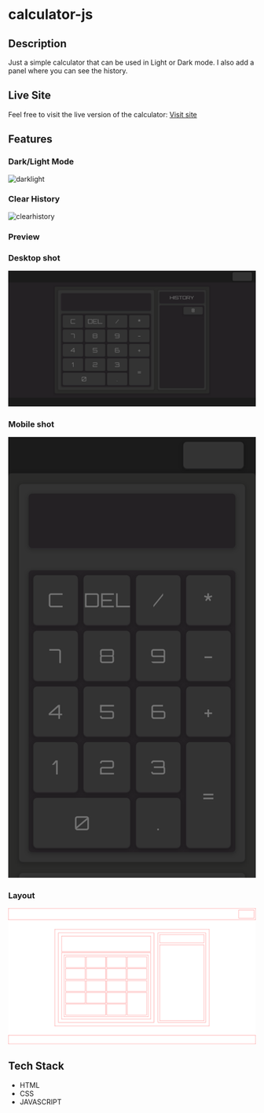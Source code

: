 # calculator-js

## Description

Just a simple calculator that can be used in Light or Dark mode.
I also add a panel where you can see the history.

## Live Site

Feel free to visit the live version of the calculator: [Visit site](https://jeru7.github.io/calculator-js/)

## Features

### Dark/Light Mode

![darklight](https://github.com/jeru7/calculator-js/assets/130896368/9e025cdd-deb0-43f4-b08f-5cb6a408fd3d)

### Clear History

![clearhistory](https://github.com/jeru7/calculator-js/assets/130896368/3447598d-45d3-4263-babe-dca138589c84)

### Preview

### Desktop shot

![Screenshot](./images/fullwindowshot.png "Desktop photo of the site")

### Mobile shot

![Screenshot](./images/mobileshot.png "Mobile photo of the site")

### Layout

![Screenshot](./images/Layout.png "Layout of the site")

## Tech Stack

- HTML
- CSS
- JAVASCRIPT
